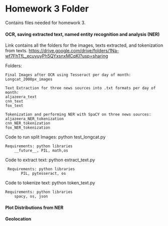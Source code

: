 # Homework 3 Folder

Contains files needed for homework 3.

#### OCR, saving extracted text, named entity recognition and analysis (NER)
Link contains all the folders for the images, texts extracted, and tokenization from texts.
https://drive.google.com/drive/folders/1Na-wf7FhTfL_ecuyuyPh5QYxsnxMCqKI?usp=sharing

Folders:
    
    Final Images after OCR using Tesseract per day of month:
    Longcat_2000px_images 
    
    Text Extraction for three news sources into .txt formats per day of month:
    aljazeera_text
    cnn_text
    fox_text
    
    Tokenization and performing NER with SpaCY on three news sources:
    aljazeera_NER_tokenization
    cnn_NER_tokenization
    fox_NER_tokenization

Code to run split Images:
python test_longcat.py
    
    Requirements: python libraries
        __future__, PIL, math,os

Code to extract text: 
python extract_text.py
     
     Requirements: python libraries
           PIL, pytesseract, os

Code to tokenize text:
python token_text.py
    
    Requirements: python libraries
        spacy, os, json

#### Plot Distributions from NER 

#### Geolocation
